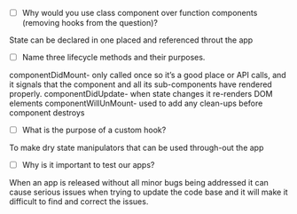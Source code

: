 - [ ] Why would you use class component over function components (removing hooks from the question)?

State can be declared in one placed and referenced throut the app

- [ ] Name three lifecycle methods and their purposes.

componentDidMount- only called once so it’s a good place or API calls, and it signals that the component and all its sub-components have rendered properly. componentDidUpdate- when state changes it re-renders DOM elements componentWillUnMount- used to add any clean-ups before component destroys

- [ ] What is the purpose of a custom hook?

To make dry state manipulators that can be used through-out the app

- [ ] Why is it important to test our apps?

When an app is released without all minor bugs being addressed it can cause serious issues when trying to update the code base and it will make it difficult to find and correct the issues.
